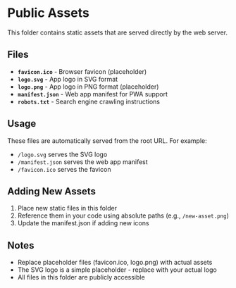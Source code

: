 # Public Assets

This folder contains static assets that are served directly by the web server.

## Files

- **`favicon.ico`** - Browser favicon (placeholder)
- **`logo.svg`** - App logo in SVG format
- **`logo.png`** - App logo in PNG format (placeholder)
- **`manifest.json`** - Web app manifest for PWA support
- **`robots.txt`** - Search engine crawling instructions

## Usage

These files are automatically served from the root URL. For example:
- `/logo.svg` serves the SVG logo
- `/manifest.json` serves the web app manifest
- `/favicon.ico` serves the favicon

## Adding New Assets

1. Place new static files in this folder
2. Reference them in your code using absolute paths (e.g., `/new-asset.png`)
3. Update the manifest.json if adding new icons

## Notes

- Replace placeholder files (favicon.ico, logo.png) with actual assets
- The SVG logo is a simple placeholder - replace with your actual logo
- All files in this folder are publicly accessible
